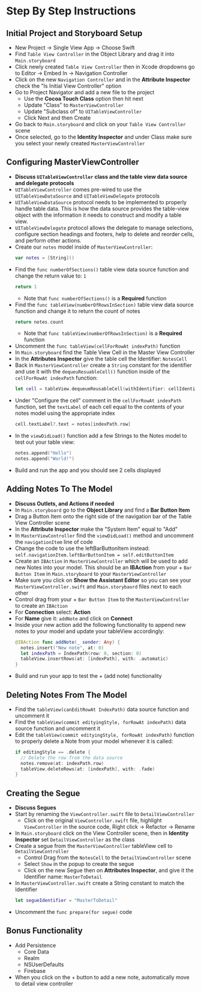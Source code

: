 # Step By Step Instructions

## Initial Project and Storyboard Setup

* New Project -> Single View App -> Choose Swift
* Find `Table View Controller` in the Object Library and drag it into `Main.storyboard`
* Click newly created `Table View Controller` then in Xcode dropdowns go to Editor -> Embed In -> Navigation Controller
* Click on the new `Navigation Controller` and in the **Attribute Inspector** check the "Is Initial View Controller" option
* Go to Project Navigator and add a new file to the project
  * Use the **Cocoa Touch Class** option then hit next
  * Update "Class" to `MasterViewController`
  * Update "Subclass of" to `UITableViewController`
  * Click Next and then Create
* Go back to `Main.storyboard` and click on your  `Table View Controller` scene
* Once selected, go to the **Identity Inspector** and under Class make sure you select your newly created `MasterViewController`

## Configuring MasterViewController

* **Discuss `UITableViewController` class and the table view data source and delegate protocols**
* `UITableViewController` comes pre-wired to use the `UITableViewDataSource` and `UITableViewDelegate` protocols
* `UITableViewDataSource` protocol needs to be implemented to properly handle table data. This is how the data source provides the table-view object with the information it needs to construct and modify a table view.
* `UITableViewDelegate` protocol allows the delegate to manage selections, configure section headings and footers, help to delete and reorder cells, and perform other actions.
* Create our `notes` model inside of `MasterViewController`:
  ```swift
  var notes = [String]()
  ```
* Find the `func numberOfSections()` table view data source function and change the return value to: `1`
  ```swift
  return 1
  ```
  * Note that `func numberOfSections()` is a **Required** function
* Find the `func tableView(numberOfRowsInSection)` table view data source function and change it to return the count of notes
  ```swift
  return notes.count
  ```
  * Note that `func tableView(numberOfRowsInSection)` is a **Required** function
* Uncomment the `func tableView(cellForRowAt indexPath)` function
* In `Main.storyboard` find the Table View Cell in the Master View Controller
* In the **Attributes Inspector** give the table cell the Identifier: `NotesCell`
* Back in `MasterViewController` create a `String` constant for the identifier and use it with the `dequeuResuableCell()` function inside of the `cellForRowAt indexPath` function:
  ```swift
  let cell = tableView.dequeueReusableCell(withIdentifier: cellIdentifier, for: indexPath)
  ```
* Under "Configure the cell" comment in the `cellForRowAt indexPath` function, set the `textLabel` of each cell equal to the contents of your notes model using the appropriate index
  ```swift
  cell.textLabel?.text = notes[indexPath.row]
  ```
* In the `viewDidLoad()` function add a few Strings to the Notes model to test out your table view:
  ```swift
  notes.append("Hello")
  notes.append("World!")
  ```
* Build and run the app and you should see 2 cells displayed

## Adding Notes To The Model

* **Discuss Outlets, and Actions if needed**
* In `Main.storyboard` go to the **Object Library** and find a **Bar Button Item**
* Drag a Button Item onto the right side of the navigation bar of the Table View Controller scene
* In the **Attribute Inspector** make the "System Item" equal to "Add"
* In `MasterViewController` find the `viewDidLoad()` method and uncomment the `navigationItem` line of code
* Change the code to use the leftBarButtonItem instead: `self.navigationItem.leftBarButtonItem = self.editButtonItem`
* Create an `IBAction` in `MasterViewController` which will be used to add new Notes into your model. This should be an **IBAction** from your + `Bar Button Item` in `Main.storyboard` to your `MasterViewController`
* Make sure you click on **Show the Assistant Editor** so you can see your `MasterViewController.swift` and `Main.storybaord` files next to each other
* Control drag from your + `Bar Button Item` to the `MasterViewController` to create an `IBAction`
* For **Connection** select: **Action**
* For **Name** give it: `addNote` and click on **Connect**
* Inside your new action add the following functionality to append new notes to your model and update your tableView accordingly:
  ```swift
  @IBAction func addNote(_ sender: Any) {
    notes.insert("New note", at: 0)
    let indexPath = IndexPath(row: 0, section: 0)
    tableView.insertRows(at: [indexPath], with: .automatic)
  }
  ```
* Build and run your app to test the + (add note) functionality

## Deleting Notes From The Model

* Find the `tableView(canEditRowAt IndexPath)` data source function and uncomment it
* Find the `tableView(commit edityingStyle, forRowAt indexPath)` data source function and uncomment it
* Edit the `tableView(commit edityingStyle, forRowAt indexPath)` function to properly delete a Note from your model whenever it is called:
  ```swift
  if editingStyle == .delete {
    // Delete the row from the data source
    notes.remove(at: indexPath.row)
    tableView.deleteRows(at: [indexPath], with: .fade)
  }
  ```

## Creating the Segue

* **Discuss Segues**
* Start by renaming the `ViewController.swift` file to `DetailViewController`
  * Click on the original `ViewController.swift` file, highlight `ViewController` in the source code, Right click -> Refactor -> Rename
* In `Main.storyboard` click on the View Controller scene, then in **Identity Inspector** set `DetailViewController` as the class
* Create a segue from the `MasterViewController` tableView cell to `DetailViewController`
  * Control Drag from the `NotesCell` to the `DetailViewController` scene
  * Select `Show` in the popup to create the segue
  * Click on the new Segue then on **Attributes Inspector**, and give it the Identifier name: `MasterToDetail`
* In `MasterViewController.swift` create a String constant to match the Identifier
  ```swift
  let segueIdentifier = "MasterToDetail"
  ```
* Uncomment the `func prepare(for segue)` code

## Bonus Functionality

* Add Persistence
  * Core Data
  * Realm
  * NSUserDefaults
  * Firebase
* When you click on the + button to add a new note, automatically move to detail view controller
